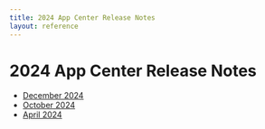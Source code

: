 ```yaml
---
title: 2024 App Center Release Notes
layout: reference
---
```


# 2024 App Center Release Notes

* [December 2024](./app-center-2024-12-11.html)
* [October 2024](./app-center-2024-10-24.html)
* [April 2024](./app-center-2024-04-19.html)